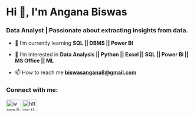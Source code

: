 <h1 align="left">Hi 👋, I'm Angana Biswas</h1>
<h3 align="left">Data Analyst | Passionate about extracting insights from data.</h3>

- 🌱 I’m currently learning **SQL || DBMS || Power BI**

- 👯 I’m interested in **Data Analysis || Python || Excel || SQL || Power Bi || MS Office || ML**

- 📫 How to reach me **biswasangana8@gmail.com**

<h3 align="left">Connect with me:</h3>
<p align="left">
<a href="https://linkedin.com/in/www.linkedin.com/in/angana-biswas-data-science" target="blank"><img align="center" src="https://raw.githubusercontent.com/rahuldkjain/github-profile-readme-generator/master/src/images/icons/Social/linked-in-alt.svg" alt="www.linkedin.com/in/angana-biswas-data-science" height="30" width="40" /></a>
<a href="https://www.hackerrank.com/https://www.hackerrank.com/profile/biswasangana8" target="blank"><img align="center" src="https://raw.githubusercontent.com/rahuldkjain/github-profile-readme-generator/master/src/images/icons/Social/hackerrank.svg" alt="https://www.hackerrank.com/profile/biswasangana8" height="30" width="40" /></a>
</p>
